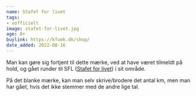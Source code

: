 ```yaml
---
name: Stafet for livet
tags:
- uofficielt
image: stafet-for-livet.jpg
age: 8+
buylink: https://kfumk.dk/shop/
date_added: 2022-08-16
---
```

Man kan gøre sig fortjent til dette mærke, ved at have været tilmeldt på hold, og gået runder til SFL ([Stafet for livet](https://stafetforlivet.dk)) i sit område.

På det blanke mærke, kan man selv skrive/brodere det antal km, men man har gået, hvis det ikke stemmer med de andre lige tal.
